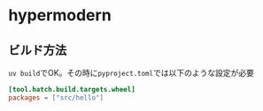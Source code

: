 # hypermodern


## ビルド方法

`uv build`でOK。その時に`pyproject.toml`では以下のような設定が必要

```toml
[tool.hatch.build.targets.wheel]
packages = ["src/hello"]
```

